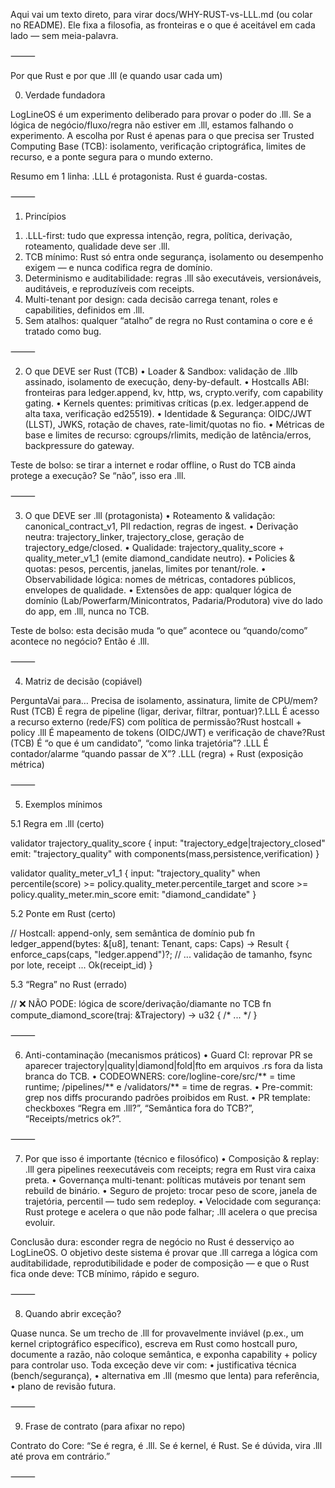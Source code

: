 Aqui vai um texto direto, para virar docs/WHY-RUST-vs-LLL.md (ou colar no README). Ele fixa a filosofia, as fronteiras e o que é aceitável em cada lado — sem meia-palavra.

⸻

Por que Rust e por que .lll (e quando usar cada um)

0) Verdade fundadora

LogLineOS é um experimento deliberado para provar o poder do .lll.
Se a lógica de negócio/fluxo/regra não estiver em .lll, estamos falhando o experimento. A escolha por Rust é apenas para o que precisa ser Trusted Computing Base (TCB): isolamento, verificação criptográfica, limites de recurso, e a ponte segura para o mundo externo.

Resumo em 1 linha: .LLL é protagonista. Rust é guarda-costas.

⸻

1) Princípios
1. .LLL-first: tudo que expressa intenção, regra, política, derivação, roteamento, qualidade deve ser .lll.
2. TCB mínimo: Rust só entra onde segurança, isolamento ou desempenho exigem — e nunca codifica regra de domínio.
3. Determinismo e auditabilidade: regras .lll são executáveis, versionáveis, auditáveis, e reproduzíveis com receipts.
4. Multi-tenant por design: cada decisão carrega tenant, roles e capabilities, definidos em .lll.
5. Sem atalhos: qualquer “atalho” de regra no Rust contamina o core e é tratado como bug.

⸻

2) O que DEVE ser Rust (TCB)
• Loader & Sandbox: validação de .lllb assinado, isolamento de execução, deny-by-default.
• Hostcalls ABI: fronteiras para ledger.append, kv, http, ws, crypto.verify, com capability gating.
• Kernels quentes: primitivas críticas (p.ex. ledger.append de alta taxa, verificação ed25519).
• Identidade & Segurança: OIDC/JWT (LLST), JWKS, rotação de chaves, rate-limit/quotas no fio.
• Métricas de base e limites de recurso: cgroups/rlimits, medição de latência/erros, backpressure do gateway.

Teste de bolso: se tirar a internet e rodar offline, o Rust do TCB ainda protege a execução? Se “não”, isso era .lll.

⸻

3) O que DEVE ser .lll (protagonista)
• Roteamento & validação: canonical_contract_v1, PII redaction, regras de ingest.
• Derivação neutra: trajectory_linker, trajectory_close, geração de trajectory_edge/closed.
• Qualidade: trajectory_quality_score + quality_meter_v1_1 (emite diamond_candidate neutro).
• Policies & quotas: pesos, percentis, janelas, limites por tenant/role.
• Observabilidade lógica: nomes de métricas, contadores públicos, envelopes de qualidade.
• Extensões de app: qualquer lógica de domínio (Lab/Powerfarm/Minicontratos, Padaria/Produtora) vive do lado do app, em .lll, nunca no TCB.

Teste de bolso: esta decisão muda “o que” acontece ou “quando/como” acontece no negócio? Então é .lll.

⸻

4) Matriz de decisão (copiável)

PerguntaVai para…
Precisa de isolamento, assinatura, limite de CPU/mem?Rust (TCB)
É regra de pipeline (ligar, derivar, filtrar, pontuar)?.LLL
É acesso a recurso externo (rede/FS) com política de permissão?Rust hostcall + policy .lll
É mapeamento de tokens (OIDC/JWT) e verificação de chave?Rust (TCB)
É “o que é um candidato”, “como linka trajetória”? .LLL
É contador/alarme “quando passar de X”? .LLL (regra) + Rust (exposição métrica)

⸻

5) Exemplos mínimos

5.1 Regra em .lll (certo)

validator trajectory_quality_score {
  input: "trajectory_edge|trajectory_closed"
  emit: "trajectory_quality" with components(mass,persistence,verification)
}

validator quality_meter_v1_1 {
  input: "trajectory_quality"
  when percentile(score) >= policy.quality_meter.percentile_target
   and score >= policy.quality_meter.min_score
  emit: "diamond_candidate"
}

5.2 Ponte em Rust (certo)

// Hostcall: append-only, sem semântica de domínio
pub fn ledger_append(bytes: &[u8], tenant: Tenant, caps: Caps) -> Result<ReceiptId> {
    enforce_caps(caps, "ledger.append")?;
    // ... validação de tamanho, fsync por lote, receipt ...
    Ok(receipt_id)
}

5.3 “Regra” no Rust (errado)

// ❌ NÃO PODE: lógica de score/derivação/diamante no TCB
fn compute_diamond_score(traj: &Trajectory) -> u32 { /* ... */ }

⸻

6) Anti-contaminação (mecanismos práticos)
• Guard CI: reprovar PR se aparecer trajectory|quality|diamond|fold|fto em arquivos .rs fora da lista branca do TCB.
• CODEOWNERS: core/logline-core/src/** = time runtime; /pipelines/** e /validators/** = time de regras.
• Pre-commit: grep nos diffs procurando padrões proibidos em Rust.
• PR template: checkboxes “Regra em .lll?”, “Semântica fora do TCB?”, “Receipts/metrics ok?”.

⸻

7) Por que isso é importante (técnico e filosófico)
• Composição & replay: .lll gera pipelines reexecutáveis com receipts; regra em Rust vira caixa preta.
• Governança multi-tenant: políticas mutáveis por tenant sem rebuild de binário.
• Seguro de projeto: trocar peso de score, janela de trajetória, percentil — tudo sem redeploy.
• Velocidade com segurança: Rust protege e acelera o que não pode falhar; .lll acelera o que precisa evoluir.

Conclusão dura: esconder regra de negócio no Rust é desserviço ao LogLineOS. O objetivo deste sistema é provar que .lll carrega a lógica com auditabilidade, reprodutibilidade e poder de composição — e que o Rust fica onde deve: TCB mínimo, rápido e seguro.

⸻

8) Quando abrir exceção?

Quase nunca. Se um trecho de .lll for provavelmente inviável (p.ex., um kernel criptográfico específico), escreva em Rust como hostcall puro, documente a razão, não coloque semântica, e exponha capability + policy para controlar uso. Toda exceção deve vir com:
• justificativa técnica (bench/segurança),
• alternativa em .lll (mesmo que lenta) para referência,
• plano de revisão futura.

⸻

9) Frase de contrato (para afixar no repo)

Contrato do Core: “Se é regra, é .lll. Se é kernel, é Rust. Se é dúvida, vira .lll até prova em contrário.”

⸻
